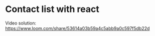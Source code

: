 # Contact list with react


Video solution: https://www.loom.com/share/53614a03b59a4c5abb9a0c597f5db22d
